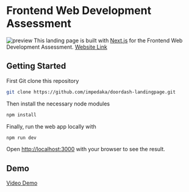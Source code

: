# Frontend Web Development Assessment

![preview](https://media.discordapp.net/attachments/647833476070113303/989643033173721148/unknown.png?width=1413&height=676)
This landing page is built with [Next.js](https://nextjs.org/) for the Frontend Web Development Assessment.
[Website Link](https://doordash-landingpage.vercel.app/)

## Getting Started

First Git clone this repository

```bash
git clone https://github.com/impedaka/doordash-landingpage.git
```

Then install the necessary node modules

```bash
npm install
```

Finally, run the web app locally with

```bash
npm run dev
```

Open [http://localhost:3000](http://localhost:3000) with your browser to see the result.


## Demo

[Video Demo](https://youtu.be/nM8ayyqwWLw)
